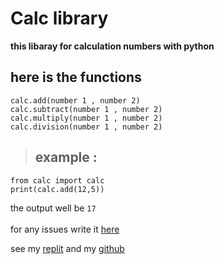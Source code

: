 # Calc library

**this libaray  for calculation numbers with python**

## here is the functions 
```
calc.add(number 1 , number 2)
calc.subtract(number 1 , number 2)
calc.multiply(number 1 , number 2)
calc.division(number 1 , number 2)
```

>## example :
```
from calc import calc
print(calc.add(12,5))
```
the output well be ```17```
<br>
<br>
for any issues write it [here]("https://github.com/moh0009/Calc/issues")
<br>

see my [replit]("https://replit.com/@moh0009") and my [github]("https://github.com/moh0009")
